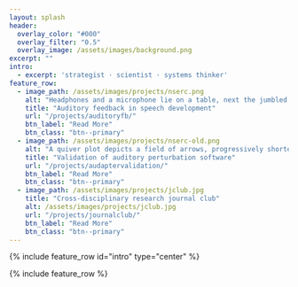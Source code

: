 ```yaml
---
layout: splash
header:
  overlay_color: "#000"
  overlay_filter: "0.5"
  overlay_image: /assets/images/background.png
excerpt: ""
intro:
  - excerpt: 'strategist · scientist · systems thinker'
feature_row:
  - image_path: /assets/images/projects/nserc.png
    alt: "Headphones and a microphone lie on a table, next the jumbled headphone extension cord."
    title: "Auditory feedback in speech development"
    url: "/projects/auditoryfb/"
    btn_label: "Read More"
    btn_class: "btn--primary"    
  - image_path: /assets/images/projects/nserc-old.png
    alt: "A quiver plot depicts a field of arrows, progressively shorter towards the bottom left of the plot. A quadrilateral is overlaid on the quiver plot."
    title: "Validation of auditory perturbation software"
    url: "/projects/audaptervalidation/"
    btn_label: "Read More"
    btn_class: "btn--primary"    
  - image_path: /assets/images/projects/jclub.jpg
    title: "Cross-disciplinary research journal club"
    alt: /assets/images/projects/jclub.jpg
    url: "/projects/journalclub/"
    btn_label: "Read More"
    btn_class: "btn--primary"
---
```


{% include feature_row id="intro" type="center" %}

{% include feature_row %}
